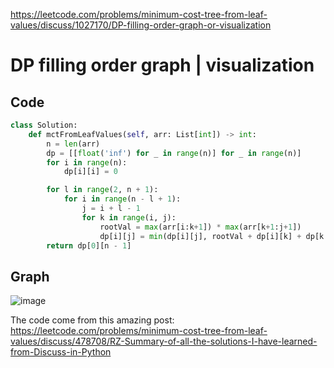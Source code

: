 https://leetcode.com/problems/minimum-cost-tree-from-leaf-values/discuss/1027170/DP-filling-order-graph-or-visualization

# DP filling order graph | visualization

## Code

```python
class Solution:
    def mctFromLeafValues(self, arr: List[int]) -> int:
        n = len(arr)
        dp = [[float('inf') for _ in range(n)] for _ in range(n)]
        for i in range(n):
            dp[i][i] = 0

        for l in range(2, n + 1):
            for i in range(n - l + 1):
                j = i + l - 1
                for k in range(i, j):
                    rootVal = max(arr[i:k+1]) * max(arr[k+1:j+1])
                    dp[i][j] = min(dp[i][j], rootVal + dp[i][k] + dp[k + 1][j])
        return dp[0][n - 1]
```

## Graph

![image](https://assets.leetcode.com/users/images/d9508a4c-a24d-436a-85b2-8f5104e0b9b7_1611202141.8838825.png)

The code come from this amazing post: https://leetcode.com/problems/minimum-cost-tree-from-leaf-values/discuss/478708/RZ-Summary-of-all-the-solutions-I-have-learned-from-Discuss-in-Python
